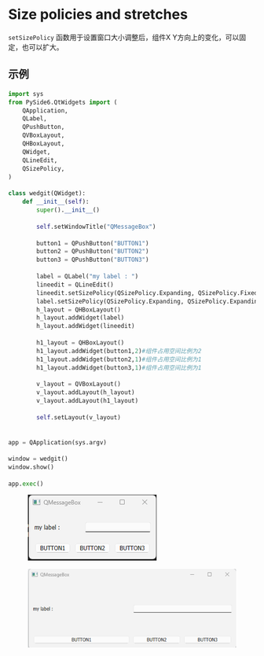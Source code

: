 # Size policies and stretches

`setSizePolicy` 函数用于设置窗口大小调整后，组件X Y方向上的变化，可以固定，也可以扩大。

## 示例

```python
import sys
from PySide6.QtWidgets import (
    QApplication,
    QLabel,
    QPushButton,
    QVBoxLayout,
    QHBoxLayout,
    QWidget,
    QLineEdit,
    QSizePolicy,
)

class wedgit(QWidget):
    def __init__(self):
        super().__init__()

        self.setWindowTitle("QMessageBox")

        button1 = QPushButton("BUTTON1")
        button2 = QPushButton("BUTTON2")
        button3 = QPushButton("BUTTON3")

        label = QLabel("my label : ")
        lineedit = QLineEdit() 
        lineedit.setSizePolicy(QSizePolicy.Expanding, QSizePolicy.Fixed)#水平扩张，垂直固定
        label.setSizePolicy(QSizePolicy.Expanding, QSizePolicy.Expanding)#水平、垂直扩展
        h_layout = QHBoxLayout()
        h_layout.addWidget(label)
        h_layout.addWidget(lineedit)

        h1_layout = QHBoxLayout()
        h1_layout.addWidget(button1,2)#组件占用空间比例为2
        h1_layout.addWidget(button2,1)#组件占用空间比例为1
        h1_layout.addWidget(button3,1)#组件占用空间比例为1

        v_layout = QVBoxLayout()
        v_layout.addLayout(h_layout)
        v_layout.addLayout(h1_layout)

        self.setLayout(v_layout)


app = QApplication(sys.argv)

window = wedgit()
window.show()

app.exec()
```

<figure><img src=".gitbook/assets/image (2) (1).png" alt=""><figcaption></figcaption></figure>

<figure><img src=".gitbook/assets/image (3) (1).png" alt=""><figcaption></figcaption></figure>
